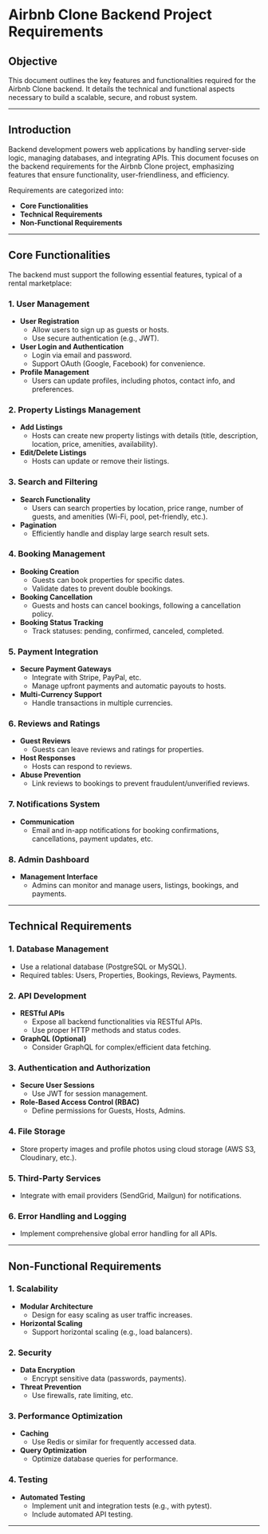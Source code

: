 # Airbnb Clone Backend Project Requirements

## Objective

This document outlines the key features and functionalities required for the Airbnb Clone backend. It details the technical and functional aspects necessary to build a scalable, secure, and robust system.

---

## Introduction

Backend development powers web applications by handling server-side logic, managing databases, and integrating APIs. This document focuses on the backend requirements for the Airbnb Clone project, emphasizing features that ensure functionality, user-friendliness, and efficiency.

Requirements are categorized into:

- **Core Functionalities**
- **Technical Requirements**
- **Non-Functional Requirements**

---

## Core Functionalities

The backend must support the following essential features, typical of a rental marketplace:

### 1. User Management

- **User Registration**
  - Allow users to sign up as guests or hosts.
  - Use secure authentication (e.g., JWT).
- **User Login and Authentication**
  - Login via email and password.
  - Support OAuth (Google, Facebook) for convenience.
- **Profile Management**
  - Users can update profiles, including photos, contact info, and preferences.

### 2. Property Listings Management

- **Add Listings**
  - Hosts can create new property listings with details (title, description, location, price, amenities, availability).
- **Edit/Delete Listings**
  - Hosts can update or remove their listings.

### 3. Search and Filtering

- **Search Functionality**
  - Users can search properties by location, price range, number of guests, and amenities (Wi-Fi, pool, pet-friendly, etc.).
- **Pagination**
  - Efficiently handle and display large search result sets.

### 4. Booking Management

- **Booking Creation**
  - Guests can book properties for specific dates.
  - Validate dates to prevent double bookings.
- **Booking Cancellation**
  - Guests and hosts can cancel bookings, following a cancellation policy.
- **Booking Status Tracking**
  - Track statuses: pending, confirmed, canceled, completed.

### 5. Payment Integration

- **Secure Payment Gateways**
  - Integrate with Stripe, PayPal, etc.
  - Manage upfront payments and automatic payouts to hosts.
- **Multi-Currency Support**
  - Handle transactions in multiple currencies.

### 6. Reviews and Ratings

- **Guest Reviews**
  - Guests can leave reviews and ratings for properties.
- **Host Responses**
  - Hosts can respond to reviews.
- **Abuse Prevention**
  - Link reviews to bookings to prevent fraudulent/unverified reviews.

### 7. Notifications System

- **Communication**
  - Email and in-app notifications for booking confirmations, cancellations, payment updates, etc.

### 8. Admin Dashboard

- **Management Interface**
  - Admins can monitor and manage users, listings, bookings, and payments.

---

## Technical Requirements

### 1. Database Management

- Use a relational database (PostgreSQL or MySQL).
- Required tables: Users, Properties, Bookings, Reviews, Payments.

### 2. API Development

- **RESTful APIs**
  - Expose all backend functionalities via RESTful APIs.
  - Use proper HTTP methods and status codes.
- **GraphQL (Optional)**
  - Consider GraphQL for complex/efficient data fetching.

### 3. Authentication and Authorization

- **Secure User Sessions**
  - Use JWT for session management.
- **Role-Based Access Control (RBAC)**
  - Define permissions for Guests, Hosts, Admins.

### 4. File Storage

- Store property images and profile photos using cloud storage (AWS S3, Cloudinary, etc.).

### 5. Third-Party Services

- Integrate with email providers (SendGrid, Mailgun) for notifications.

### 6. Error Handling and Logging

- Implement comprehensive global error handling for all APIs.

---

## Non-Functional Requirements

### 1. Scalability

- **Modular Architecture**
  - Design for easy scaling as user traffic increases.
- **Horizontal Scaling**
  - Support horizontal scaling (e.g., load balancers).

### 2. Security

- **Data Encryption**
  - Encrypt sensitive data (passwords, payments).
- **Threat Prevention**
  - Use firewalls, rate limiting, etc.

### 3. Performance Optimization

- **Caching**
  - Use Redis or similar for frequently accessed data.
- **Query Optimization**
  - Optimize database queries for performance.

### 4. Testing

- **Automated Testing**
  - Implement unit and integration tests (e.g., with pytest).
  - Include automated API testing.

---
